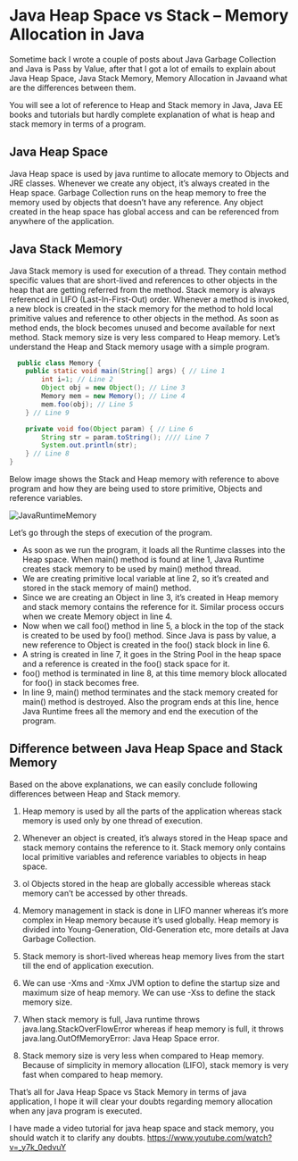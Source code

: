 # Java Heap Space vs Stack – Memory Allocation in Java

Sometime back I wrote a couple of posts about Java Garbage Collection and Java is Pass by Value, after that I got a lot of emails to explain about Java Heap Space, Java Stack Memory, Memory Allocation in Javaand what are the differences between them.
 
You will see a lot of reference to Heap and Stack memory in Java, Java EE books and tutorials but hardly complete explanation of what is heap and stack memory in terms of a program.

## Java Heap Space
Java Heap space is used by java runtime to allocate memory to Objects and JRE classes. Whenever we create any object, it’s always created in the Heap space. Garbage Collection runs on the heap memory to free the memory used by objects that doesn’t have any reference. Any object created in the heap space has global access and can be referenced from anywhere of the application.

## Java Stack Memory
Java Stack memory is used for execution of a thread. They contain method specific values that are short-lived and references to other objects in the heap that are getting referred from the method. Stack memory is always referenced in LIFO (Last-In-First-Out) order. Whenever a method is invoked, a new block is created in the stack memory for the method to hold local primitive values and reference to other objects in the method. As soon as method ends, the block becomes unused and become available for next method.
Stack memory size is very less compared to Heap memory.
Let’s understand the Heap and Stack memory usage with a simple program.

```java
  public class Memory {
    public static void main(String[] args) { // Line 1
		int i=1; // Line 2
		Object obj = new Object(); // Line 3
		Memory mem = new Memory(); // Line 4
		mem.foo(obj); // Line 5
	} // Line 9

	private void foo(Object param) { // Line 6
		String str = param.toString(); //// Line 7
		System.out.println(str);
	} // Line 8
}
```

Below image shows the Stack and Heap memory with reference to above program and how they are being used to store primitive, Objects and reference variables.

![JavaRuntimeMemory](https://github.com/Oleiva/Java-Interview-Questions/blob/EN/images/JavaHeapSpaceVsStack/JavaRuntimeMemory.png)
 
Let’s go through the steps of execution of the program.

*  As soon as we run the program, it loads all the Runtime classes into the Heap space. When main() method is found at line 1, Java Runtime creates stack memory to be used by main() method thread.
*	We are creating primitive local variable at line 2, so it’s created and stored in the stack memory of main() method.
*	Since we are creating an Object in line 3, it’s created in Heap memory and stack memory contains the reference for it. Similar process occurs when we create Memory object in line 4.
*	Now when we call foo() method in line 5, a block in the top of the stack is created to be used by foo() method. Since Java is pass by value, a new reference to Object is created in the foo() stack block in line 6.
*	A string is created in line 7, it goes in the String Pool in the heap space and a reference is created in the foo() stack space for it.
*	foo() method is terminated in line 8, at this time memory block allocated for foo() in stack becomes free.
*	In line 9, main() method terminates and the stack memory created for main() method is destroyed. Also the program ends at this line, hence Java Runtime frees all the memory and end the execution of the program.

## Difference between Java Heap Space and Stack Memory
Based on the above explanations, we can easily conclude following differences between Heap and Stack memory.

1.  Heap memory is used by all the parts of the application whereas stack memory is used only by one thread of execution.

2.  Whenever an object is created, it’s always stored in the Heap space and stack memory contains the reference to it. Stack memory only contains local primitive variables and reference variables to objects in heap space.

3. ol	Objects stored in the heap are globally accessible whereas stack memory can’t be accessed by other threads.

4.	Memory management in stack is done in LIFO manner whereas it’s more complex in Heap memory because it’s used globally. Heap memory is divided into Young-Generation, Old-Generation etc, more details at Java Garbage Collection.

5.	Stack memory is short-lived whereas heap memory lives from the start till the end of application execution.

6.	We can use -Xms and -Xmx JVM option to define the startup size and maximum size of heap memory. We can use -Xss to define the stack memory size.

7.	When stack memory is full, Java runtime throws java.lang.StackOverFlowError whereas if heap memory is full, it throws java.lang.OutOfMemoryError: Java Heap Space error.

8.	Stack memory size is very less when compared to Heap memory. Because of simplicity in memory allocation (LIFO), stack memory is very fast when compared to heap memory.
	
That’s all for Java Heap Space vs Stack Memory in terms of java application, I hope it will clear your doubts regarding memory allocation when any java program is executed.

I have made a video tutorial for java heap space and stack memory, you should watch it to clarify any doubts.
https://www.youtube.com/watch?v=_y7k_0edvuY

